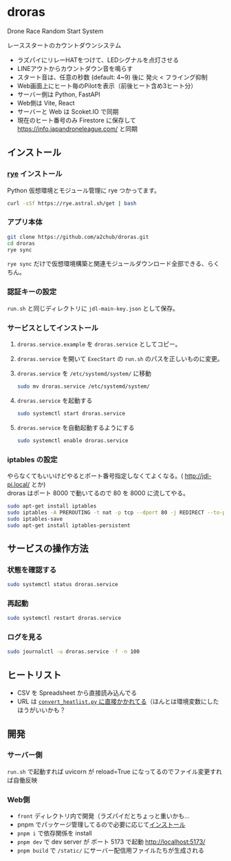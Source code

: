 # droras

Drone Race Random Start System

レーススタートのカウントダウンシステム

- ラズパイにリレーHATをつけて、LEDシグナルを点灯させる
- LINEアウトからカウントダウン音を鳴らす
- スタート音は、任意の秒数 (default: 4~9) 後に 発火 < フライング抑制
- Web画面上にヒート毎のPilotを表示（前後ヒート含め3ヒート分）
- サーバー側は Python, FastAPI
- Web側は Vite, React
- サーバーと Web は Scoket.IO で同期
- 現在のヒート番号のみ Firestore に保存して <https://info.japandroneleague.com/> と同期

## インストール

### [rye](https://rye-up.com/guide/installation/) インストール

Python 仮想環境とモジュール管理に rye つかってます。

```sh
curl -sSf https://rye.astral.sh/get | bash
```

### アプリ本体

```sh
git clone https://github.com/a2chub/droras.git
cd droras
rye sync
```

`rye sync` だけで仮想環境構築と関連モジュールダウンロード全部できる、らくちん。

### 認証キーの設定

`run.sh` と同じディレクトリに `jdl-main-key.json` として保存。

### サービスとしてインストール

1. `droras.service.example` を `droras.service` としてコピー。
2. `droras.service` を開いて `ExecStart` の `run.sh` のパスを正しいものに変更。
3. `droras.service` を `/etc/systemd/system/` に移動

    ```sh
    sudo mv droras.service /etc/systemd/system/
    ```

4. `droras.service` を起動する

    ```sh
    sudo systemctl start droras.service
    ```

5. `droras.service`  を自動起動するようにする

    ```sh
    sudo systemctl enable droras.service
    ```

### iptables の設定

やらなくてもいいけどやるとポート番号指定しなくてよくなる。( <http://jdl-pi.local/> とか)  
droras はポート 8000 で動いてるので 80 を 8000 に流してやる。

```sh
sudo apt-get install iptables
sudo iptables -A PREROUTING -t nat -p tcp --dport 80 -j REDIRECT --to-ports 8000
sudo iptables-save
sudo apt-get install iptables-persistent
```

## サービスの操作方法

### 状態を確認する

```sh
sudo systemctl status droras.service
```

### 再起動

```sh
sudo systemctl restart droras.service
```

### ログを見る

```sh
sudo journalctl -u droras.service -f -n 100
```

## ヒートリスト

- CSV を Spreadsheet から直接読み込んでる
- URL は [`convert_heatlist.py` に直接かかれてる](https://github.com/a2chub/droras/blob/39ab1b86eeaf05063e2b4c81768cf1b120e4faaa/src/droras/convert_heatlist.py#L11)（ほんとは環境変数にしたほうがいいかも？

## 開発

### サーバー側

`run.sh` で起動すれば uvicorn が reload=True になってるのでファイル変更すれば自働反映

### Web側

- `front` ディレクトリ内で開発（ラズパイだとちょっと重いかも…
- pnpm でパッケージ管理してるので必要に応じて[インストール](https://pnpm.io/installation)
- `pnpm i` で依存関係を install
- `pnpm dev` で dev server が ポート 5173 で起動 <http://localhost:5173/>
- `pnpm build` で `/static/` にサーバー配信用ファイルたちが生成される
